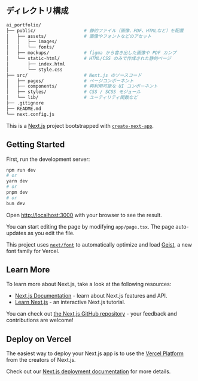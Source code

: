
## ディレクトリ構成
```bash
ai_portfolio/
├── public/                  # 静的ファイル（画像、PDF、HTMLなど）を配置
│   ├── assets/              # 画像やフォントなどのアセット
│   │   ├── images/
│   │   └── fonts/
│   ├── mockups/             # figma から書き出した画像や PDF カンプ
│   └── static-html/         # HTML/CSS のみで作成された静的ページ
│       ├── index.html
│       └── style.css
├── src/                     # Next.js のソースコード
│   ├── pages/               # ページコンポーネント
│   ├── components/          # 再利用可能な UI コンポーネント
│   ├── styles/              # CSS / SCSS モジュール
│   └── lib/                 # ユーティリティ関数など
├── .gitignore
├── README.md
└── next.config.js
```



This is a [Next.js](https://nextjs.org) project bootstrapped with [`create-next-app`](https://nextjs.org/docs/app/api-reference/cli/create-next-app).

## Getting Started

First, run the development server:

```bash
npm run dev
# or
yarn dev
# or
pnpm dev
# or
bun dev
```

Open [http://localhost:3000](http://localhost:3000) with your browser to see the result.

You can start editing the page by modifying `app/page.tsx`. The page auto-updates as you edit the file.

This project uses [`next/font`](https://nextjs.org/docs/app/building-your-application/optimizing/fonts) to automatically optimize and load [Geist](https://vercel.com/font), a new font family for Vercel.

## Learn More

To learn more about Next.js, take a look at the following resources:

- [Next.js Documentation](https://nextjs.org/docs) - learn about Next.js features and API.
- [Learn Next.js](https://nextjs.org/learn) - an interactive Next.js tutorial.

You can check out [the Next.js GitHub repository](https://github.com/vercel/next.js) - your feedback and contributions are welcome!

## Deploy on Vercel

The easiest way to deploy your Next.js app is to use the [Vercel Platform](https://vercel.com/new?utm_medium=default-template&filter=next.js&utm_source=create-next-app&utm_campaign=create-next-app-readme) from the creators of Next.js.

Check out our [Next.js deployment documentation](https://nextjs.org/docs/app/building-your-application/deploying) for more details.
